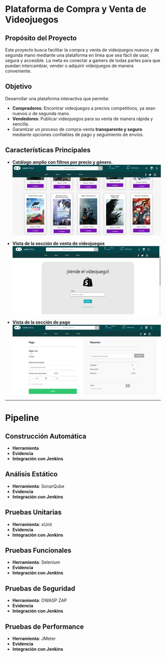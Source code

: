 # Plataforma de Compra y Venta de Videojuegos

## Propósito del Proyecto
Este proyecto busca facilitar la compra y venta de videojuegos nuevos y de segunda mano mediante una plataforma en línea que sea fácil de usar, segura y accesible. La meta es conectar a gamers de todas partes para que puedan intercambiar, vender o adquirir videojuegos de manera conveniente.

## Objetivo
Desarrollar una plataforma interactiva que permita:
- **Compradores**: Encontrar videojuegos a precios competitivos, ya sean nuevos o de segunda mano.
- **Vendedores**: Publicar videojuegos para su venta de manera rápida y sencilla.
- Garantizar un proceso de compra-venta **transparente y seguro** mediante opciones confiables de pago y seguimiento de envíos.

## Características Principales

- **Catálogo amplio con filtros por precio y género.**
  ![Catálogo de videojuegos](imagenes/imagen1.png)
  
- **Vista de la sección de venta de videojuegos**
  ![Sección de venta](imagenes/imagen2.png)
  
- **Vista de la sección de pago**
  ![Sección de pago](imagenes/imagen3.png)
---

# Pipeline
## Construcción Automática
- **Herramienta**
- **Evidencia**
- **Integración con Jenkins**
## Análisis Estático
- **Herramienta**: SonarQube
- **Evidencia**
- **Integración con Jenkins**
## Pruebas Unitarias
- **Herramienta**: xUnit
- **Evidencia**
- **Integración con Jenkins**
## Pruebas Funcionales
- **Herramienta**: Selenium
- **Evidencia**
- **Integración con Jenkins**
## Pruebas de Seguridad
- **Herramienta**: OWASP ZAP
- **Evidencia**
- **Integración con Jenkins**
## Pruebas de Performance
- **Herramienta**: JMeter
- **Evidencia**
- **Integración con Jenkins**
